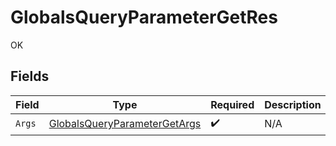 # GlobalsQueryParameterGetRes

OK


## Fields

| Field                                                                                   | Type                                                                                    | Required                                                                                | Description                                                                             |
| --------------------------------------------------------------------------------------- | --------------------------------------------------------------------------------------- | --------------------------------------------------------------------------------------- | --------------------------------------------------------------------------------------- |
| `Args`                                                                                  | [GlobalsQueryParameterGetArgs](../../Models/Operations/GlobalsQueryParameterGetArgs.md) | :heavy_check_mark:                                                                      | N/A                                                                                     |